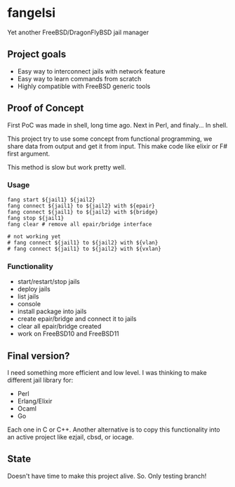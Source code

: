 # fangelsi

Yet another FreeBSD/DragonFlyBSD jail manager

## Project goals

 * Easy way to interconnect jails with network feature
 * Easy way to learn commands from scratch
 * Highly compatible with FreeBSD generic tools

## Proof of Concept

First PoC was made in shell, long time ago. Next in Perl,
and finaly... In shell.

This project try to use some concept from functional programming,
we share data from output and get it from input. This make code
like elixir or F# first argument.

This method is slow but work pretty well.

### Usage

    fang start ${jail1} ${jail2}
    fang connect ${jail1} to ${jail2} with ${epair}
    fang connect ${jail1} to ${jail2} with ${bridge}
    fang stop ${jail1}
    fang clear # remove all epair/bridge interface

    # not working yet
    # fang connect ${jail1} to ${jail2} with ${vlan}
    # fang connect ${jail1} to ${jail2} with ${vxlan}

### Functionality

 * start/restart/stop jails
 * deploy jails
 * list jails
 * console
 * install package into jails
 * create epair/bridge and connect it to jails
 * clear all epair/bridge created
 * work on FreeBSD10 and FreeBSD11

## Final version?

I need something more efficient and low level. I was thinking
to make different jail library for:

 * Perl
 * Erlang/Elixir
 * Ocaml
 * Go

Each one in C or C++. Another alternative is to copy this 
functionality into an active project like ezjail, cbsd, or iocage.

## State

Doesn't have time to make this project alive. So. Only testing
branch!

